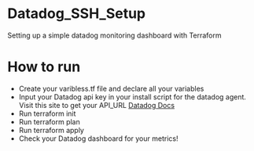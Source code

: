 # Datadog_SSH_Setup
Setting up a simple datadog monitoring dashboard with Terraform

# How to run
- Create your varibless.tf file and declare all your variables
- Input your Datadog api key in your install script for the datadog agent. Visit this site to get your API_URL [Datadog Docs](https://docs.datadoghq.com/getting_started/site/)
- Run terraform init
- Run terraform plan
- Run terraform apply
- Check your Datadog dashboard for your metrics!
